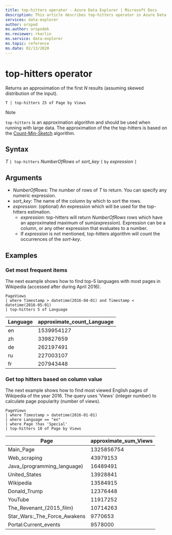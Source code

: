 ```yaml
---
title: top-hitters operator - Azure Data Explorer | Microsoft Docs
description: This article describes top-hitters operator in Azure Data Explorer.
services: data-explorer
author: orspod
ms.author: orspodek
ms.reviewer: rkarlin
ms.service: data-explorer
ms.topic: reference
ms.date: 02/13/2020
---
```

# top-hitters operator

Returns an approximation of the first *N* results (assuming skewed distribution of the input).

```kusto
T | top-hitters 25 of Page by Views 
```

> [!NOTE]
> `top-hitters` is an approximation algorithm and should be used when running with large data. 
> The approximation of the the top-hitters is based on the [Count-Min-Sketch](https://en.wikipedia.org/wiki/Count%E2%80%93min_sketch) algorithm.  

## Syntax

*T* `| top-hitters` *NumberOfRows* `of` *sort_key* `[` `by` *expression* `]`

## Arguments

* *NumberOfRows*: The number of rows of *T* to return. You can specify any numeric expression.
* *sort_key*: The name of the column by which to sort the rows.
* *expression*: (optional) An expression which will be used for the top-hitters estimation. 
    * *expression*: top-hitters will return *NumberOfRows* rows which have an approximated maximum of sum(*expression*). Expression can be a column, or any other expression that evaluates to a number. 
    *  If *expression* is not mentioned, top-hitters algorithm will count the occurrences of the *sort-key*.  

## Examples

### Get most frequent items 

The next example shows how to find top-5 languages with most pages in Wikipedia (accessed after during April 2016). 

```kusto
PageViews
| where Timestamp > datetime(2016-04-01) and Timestamp < datetime(2016-05-01) 
| top-hitters 5 of Language 
```

|Language|approximate_count_Language|
|---|---|
|en|1539954127|
|zh|339827659|
|de|262197491|
|ru|227003107|
|fr|207943448|

### Get top hitters based on column value

The next example shows how to find most viewed English pages of Wikipedia of the year 2016. 
The query uses 'Views' (integer number) to calculate page popularity (number of views). 

```kusto
PageViews
| where Timestamp > datetime(2016-01-01)
| where Language == "en"
| where Page !has 'Special'
| top-hitters 10 of Page by Views
```

|Page|approximate_sum_Views|
|---|---|
|Main_Page|1325856754|
|Web_scraping|43979153|
|Java_(programming_language)|16489491|
|United_States|13928841|
|Wikipedia|13584915|
|Donald_Trump|12376448|
|YouTube|11917252|
|The_Revenant_(2015_film)|10714263|
|Star_Wars:_The_Force_Awakens|9770653|
|Portal:Current_events|9578000|
